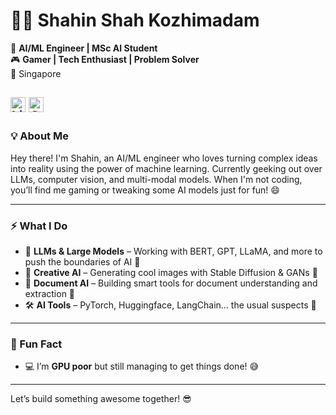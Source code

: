 # 👨‍💻 Shahin Shah Kozhimadam

🚀 **AI/ML Engineer | MSc AI Student**  
🎮 **Gamer | Tech Enthusiast | Problem Solver**  
📍 Singapore  

[<img src="https://img.icons8.com/color/48/000000/linkedin.png" alt="LinkedIn" width="24" height="24">](https://www.linkedin.com/in/shahin-shah-28209a69/)
[<img src="https://img.icons8.com/color/48/000000/gmail-new.png" alt="Gmail" width="24" height="24">](mailto:shahinshahkm@gmail.com)
---

### 💡 About Me
Hey there! I'm Shahin, an AI/ML engineer who loves turning complex ideas into reality using the power of machine learning. Currently geeking out over LLMs, computer vision, and multi-modal models. When I'm not coding, you’ll find me gaming or tweaking some AI models just for fun! 😄

---

### ⚡ What I Do
- 🧠 **LLMs & Large Models** – Working with BERT, GPT, LLaMA, and more to push the boundaries of AI 🤖
- 🎨 **Creative AI** – Generating cool images with Stable Diffusion & GANs 🎨
- 📄 **Document AI** – Building smart tools for document understanding and extraction 📝
- 🛠 **AI Tools** – PyTorch, Huggingface, LangChain… the usual suspects 🔧

---

### 🌱 Fun Fact
- 💻 I’m **GPU poor** but still managing to get things done! 😅

---

Let’s build something awesome together! 😎
